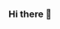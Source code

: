 ### Hi there 👋

<!--
**mi379/mi379** is a ✨ _special_ ✨ repository because its `README.md` (this file) appears on your GitHub profile.

Here are some ideas to get you started:

- 🔭 I’m currently looking for a job
- 🌱 I’m currently learning javascript on client and server side
- 👯 I’m looking to collaborate on your open source project

-->
